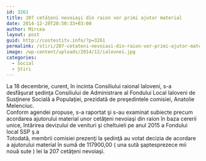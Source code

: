 ```yaml
---
id: 3261
title: 207 cetăţeni nevoiaşi din raion vor primi ajutor material
date: 2014-12-20T20:50:33+03:00
author: Mircea
layout: post
guid: http://costestitv.info/?p=3261
permalink: /stiri/207-cetateni-nevoiasi-din-raion-vor-primi-ajutor-material/
image: /wp-content/uploads/2014/12/ialovnei.jpg
categories:
  - Social
  - Știri
---
```

<div>
  La 18 decembrie, curent, în incinta Consiliului raional Ialoveni, s-a desfăşurat şedinţa Consiliului de Administrare al Fondului Local Ialoveni de Susţinere Socială a Populaţiei, prezidată de preşedintele comisiei, Anatolie Melenciuc.
</div>

<!--more-->

<div>
  Conform agendei propuse, s-a raportat şi s-au examinat subiecte precum acordarea ajutorului material unor cetăţeni nevoiaşi din raion în baza cererii unice, întărirea devizului de venituri şi cheltuieli pe anul 2015 a Fondului local SSP ş.a
</div>

<div>
  Totodată, membrii comisiei prezenţi la şedinţă au votat decizia de acordare a ajutorului material în sumă de 117900,00 ( una sută şaptesprezece mii nouă sute ) lei la 207 cetăţeni nevoiaşi.
</div>